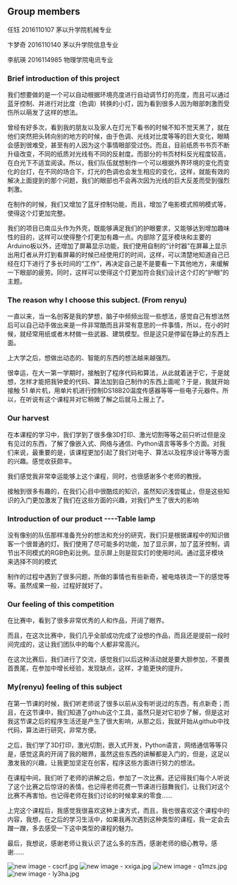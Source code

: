 ## Group members

任钰     2016110107    茅以升学院机械专业

卞梦奇   2016110140    茅以升学院信息专业  

李航瑛   2016114985    物理学院电讯专业

### Brief introduction of this project

   我们想要做的是一个可以自动根据环境亮度进行自动调节灯的亮度，而且可以通过蓝牙控制、并进行对比度（色调）转换的小灯，因为看到很多人因为眼部刺激而受伤所以萌发了这样的想法。

   曾经有好多次，看到我的朋友以及家人在灯光下看书的时候不知不觉天黑了，就在他们突然把头转向别的地方的时候，由于色调、光线对比度等等的巨大变化，眼睛会感到很难受，甚至有的人因为这个事情眼部受过伤。而且，目前纸质书书页不断升级改变，不同的纸质对光线有不同的反射度。而部分的书页材料反光程度较高，在白光下不适宜阅读。所以，我们队伍就想制作一个可以根据外界环境的变化而变化的台灯，在不同的场合下，灯光的色调也会发生相应的变化，这样，就能有效的解决上面提到的那个问题，我们的眼部也不会再次因为光线的巨大反差而受到强烈刺激。

   在制作的时候，我们又增加了蓝牙控制功能，而且，增加了电影模式照明模式等，使得这个灯更加完整。

   我们的项目已南瓜头作为外壳，既能够满足我们的护眼要求，又能够达到增加趣味性的目的，这样可以使得整个灯更加有趣一点。内部除了蓝牙模块和主要的Arduino板以外，还增加了屏幕显示功能，我们使用自制的“计时器”在屏幕上显示出用灯者从开灯到看屏幕的时候已经使用灯的时间，这样，可以清楚地知道自己已经在灯下进行了多长时间的“工作”，再决定自己是不是要看一下其他地方，来缓解一下眼部的疲劳。同时，这样可以使得这个灯更加符合我们设计这个灯的“护眼”的主题。

### The reason why I choose this subject. (From renyu)

   一直以来，当一名创客是我的梦想，脑子中频频出现一些想法，感觉自己有想法然后可以自己动手做出来是一件非常酷而且非常有意思的一件事情，所以，在小的时候，就经常用纸或者木材做一些武器、建筑模型。但是这只是停留在静止的东西上面。

   上大学之后，想做出动态的、智能的东西的想法越来越强烈。

   很幸运，在大一第一学期时，接触到了程序代码和算法，从此就着迷于它，于是就想，怎样才能把我钟爱的代码、算法加到自己制作的东西上面呢？于是，我就开始接触 51 单片机，用单片机进行控制DS18B20温度传感器等等一些电子元器件。所以，在听说有这个课程并对它稍微了解之后就马上报上了。


### Our harvest 

在本课程的学习中，我们学到了很多像3D打印、激光切割等等之前只听过但是没有见过的东西，了解了像嵌入式、网络与通信、Python语言等等多个方面。对我们来说，最重要的是，该课程更加引起了我们对电子、算法以及程序设计等等方面的兴趣。感觉收获颇丰。

我们感觉我非常幸运能够上这个课程，同时，也很感谢多个老师的教授。

接触到很多有趣的，在我们心目中很酷炫的知识，虽然知识浅尝辄止，但是这些知识的入门更加激发了我们在这些方面的兴趣，对我们产生了很大的影响

### Introduction of our product ----Table lamp

没有像别的队伍那样准备充分的想法和充分的研究，我们只是根据课程中的知识做客一个很普通的灯。我们使用了尽可能多的功能，加了显示屏，加了蓝牙控制，调节出不同模式的RGB色彩比例。显示屏上则是现实灯的使用时间。通过蓝牙模块来选择不同的模式

制作的过程中遇到了很多问题，所做的事情也有些新奇，被电烙铁烫一下的感觉等等。虽然成果一般，过程好就好了。

### Our feeling of this competition

在比赛中，看到了很多非常优秀的人和作品，开阔了眼界。

而且，在这次比赛中，我们几乎全部成功完成了设想的作品，而且还是提前一段时间完成的，这让我们团队中的每个人都非常高兴。

在这次比赛后，我们进行了交流，感觉我们以后这种活动就是要大胆参加，不要畏首畏尾，在参加中增长经验，发现缺点，这样，才能更快的提升。

### My(renyu) feeling of this subject

在第一节课的时候，我们听老师说了很多以前从没有听说过的东西，有点新奇；而且，在这节课中，我们知道了github这个工具，虽然只是对它初步了解，但是这对我这节课之后的程序生活还是产生了很大影响，从那之后，我就开始从github中找代码，算法进行研究，非常方便。

之后，我们学了3D打印，激光切割，嵌入式开发，Python语言，网络通信等等只是，感觉这真的开阔了我的眼界，虽然这些东西的讲解都是入门的，但是，这足以激发我的兴趣，让我更加坚定在创客，程序这些方面进行努力的想法。

在课程中间，我们听了老师的讲解之后，参加了一次比赛。还记得我们每个人听说了这个比赛之后惊讶的表情，也记得老师花费一节课进行鼓舞我们，让我们对这个比赛不再害怕，也记得老师在我们讨论的时候拿来的零食……

上完这个课程后，我感觉我很喜欢这种上课方式，而且，我也很喜欢这个课程中的内容，我想，在之后的学习生活中，如果我再次遇到这种类型的课程，我一定会去蹭一蹭，多去感受一下这中类型的课程的魅力。

最后，我想说，感谢老师让我认识了这么多的东西，感谢老师的细心教导。感谢……

![new image - cscrf.jpg](https://ooo.0o0.ooo/2017/06/07/59381cda5c8d4.jpg)
![new image - xxiga.jpg](https://ooo.0o0.ooo/2017/06/07/59381aa1af62d.jpg)
![new image - q1mzs.jpg](https://ooo.0o0.ooo/2017/06/07/59381acf96d7b.jpg)
![new image - ly3ha.jpg](https://ooo.0o0.ooo/2017/06/07/59381af108814.jpg)
